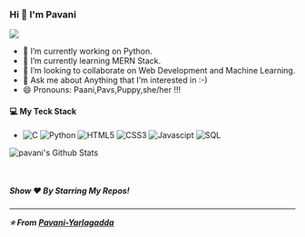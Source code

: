 ### Hi 👋 I'm Pavani

![](https://komarev.com/ghpvc/?username=Pavani-Yarlagadda)

- 🔭 I’m currently working on Python.
- 🌱 I’m currently learning MERN Stack.
- 👯 I’m looking to collaborate on Web Development and Machine Learning.
- 💬 Ask me about Anything that I'm interested in :-)
- 😄 Pronouns: Paani,Pavs,Puppy,she/her !!!
<h4> 💻 My Teck Stack</h4>
<ul><li>
  <!-- primary -->
  <img alt="C" src="https://img.shields.io/badge/-C-3776AB?style=flat-square&logo=c&logoColor=white" />
  <img alt="Python" src="https://img.shields.io/badge/-Python-3776AB?style=flat-square&logo=python&logoColor=white" />
  <img alt="HTML5" src="https://img.shields.io/badge/-HTML5-F16529?style=flat-square&logo=HTML5&logoColor=white" />
  <img alt="CSS3" src="https://img.shields.io/badge/-CSS3-264de4?style=flat-square&logo=CSS3&logoColor=white" />
  <img alt="Javascipt" src="https://img.shields.io/badge/-JavaScript-black?style=flat&logo=javascript&logoColor=white" />
  <img alt="SQL" src="https://img.shields.io/badge/-SQL-E32934?style=flat-square&logo=mysql&logoColor=black&textColor=black" />
  <!-- web -->
  </li>
 </ul>

 
 
![pavani's Github Stats](https://github-readme-stats.vercel.app/api?username=Pavani-Yarlagadda&show_icons=true_color=fff&icon_color=79ff97&text_color=9f9f9f&bg_color=151515)


 <br>



<h5>Show ❤️ By Starring My Repos!<h5>

---  
:star: From [Pavani-Yarlagadda](https://github.com/Pavani-Yarlagadda/)
